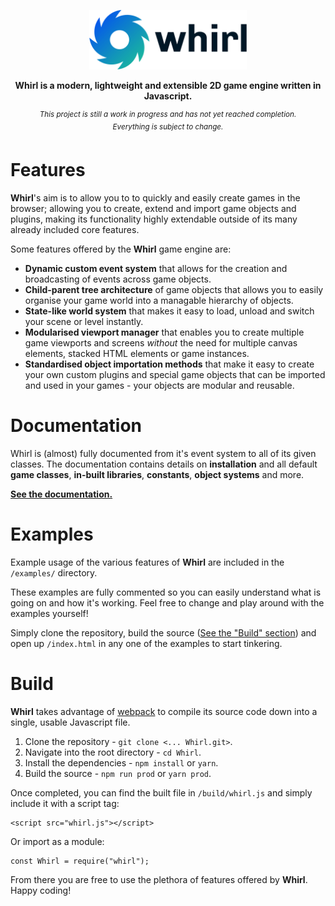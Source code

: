 <p align="center"><img src="./doc/logo/logo_text.png" alt="drawing" width="50%" /></p>

<p align="center"><b>Whirl is a modern, lightweight and extensible 2D game engine written in Javascript.</b></p>

<p align="center"><sup><i>This project is still a work in progress and has not yet reached completion.<br>Everything is subject to change.</i></sup></p>

# Features

**Whirl**'s aim is to allow you to to quickly and easily create games in the browser; allowing you to create, extend and import game objects and plugins, making its functionality highly extendable outside of its many already included core features.

Some features offered by the **Whirl** game engine are:

* **Dynamic custom event system** that allows for the creation and broadcasting of events across game objects.
* **Child-parent tree architecture** of game objects that allows you to easily organise your game world into a managable hierarchy of objects.
* **State-like world system** that makes it easy to load, unload and switch your scene or level instantly.
* **Modularised viewport manager** that enables you to create multiple game viewports and screens *without* the need for multiple canvas elements, stacked HTML elements or game instances.
* **Standardised object importation methods** that make it easy to create your own custom plugins and special game objects that can be imported and used in your games - your objects are modular and reusable.

# Documentation

Whirl is (almost) fully documented from it's event system to all of its given classes. The documentation contains details on **installation** and all default **game classes**, **in-built libraries**, **constants**, **object systems** and more.

[**See the documentation.**](https://matthewwid.github.io/Whirl/)

# Examples

Example usage of the various features of **Whirl** are included in the `/examples/` directory.

These examples are fully commented so you can easily understand what is going on and how it's working. Feel free to change and play around with the examples yourself!

Simply clone the repository, build the source ([See the "Build" section](#build)) and open up `/index.html` in any one of the examples to start tinkering.

# Build

**Whirl** takes advantage of [webpack](https://webpack.js.org/) to compile its source code down into a single, usable Javascript file.

1. Clone the repository - `git clone <... Whirl.git>`.
2. Navigate into the root directory - `cd Whirl`.
3. Install the dependencies - `npm install` or `yarn`.
4. Build the source - `npm run prod` or `yarn prod`.

Once completed, you can find the built file in `/build/whirl.js` and simply include it with a script tag:

    <script src="whirl.js"></script>
    
Or import as a module:

    const Whirl = require("whirl");
    
From there you are free to use the plethora of features offered by **Whirl**. Happy coding!
